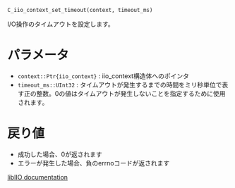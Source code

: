 ```
C_iio_context_set_timeout(context, timeout_ms)
```

I/O操作のタイムアウトを設定します。

# パラメータ

  * `context::Ptr{iio_context}` : iio_context構造体へのポインタ
  * `timeout_ms::UInt32` : タイムアウトが発生するまでの時間をミリ秒単位で表す正の整数。0の値はタイムアウトが発生しないことを指定するために使用されます。

# 戻り値

  * 成功した場合、0が返されます
  * エラーが発生した場合、負のerrnoコードが返されます

[libIIO documentation](https://analogdevicesinc.github.io/libiio/master/libiio/group__Context.html#gaba3f4c4f9f885f41a6c0b9ac79b7f28d)
